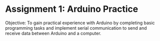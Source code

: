 # Assignment 1: Arduino Practice

Objective: 
To gain practical experience with Arduino by completing basic programming tasks and implement serial communication to send and receive data between Arduino and a computer.
